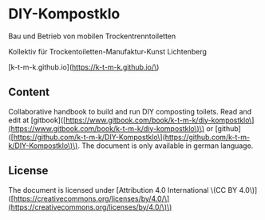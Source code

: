 # DIY-Kompostklo

Bau und Betrieb von mobilen Trockentrenntoiletten

Kollektiv für Trockentoiletten-Manufaktur-Kunst Lichtenberg

[k-t-m-k.github.io](https://k-t-m-k.github.io/\)

## Content

Collaborative handbook to build and run DIY composting toilets. Read and edit at \[gitbook\]\([https://www.gitbook.com/book/k-t-m-k/diy-kompostklo\](https://www.gitbook.com/book/k-t-m-k/diy-kompostklo\)\) or \[github\]\([https://github.com/k-t-m-k/DIY-Kompostklo\](https://github.com/k-t-m-k/DIY-Kompostklo\)\). The document is only available in german language.

## License

The document is licensed under \[Attribution 4.0 International \\(CC BY 4.0\\)\]\([https://creativecommons.org/licenses/by/4.0/\](https://creativecommons.org/licenses/by/4.0/\)\)

